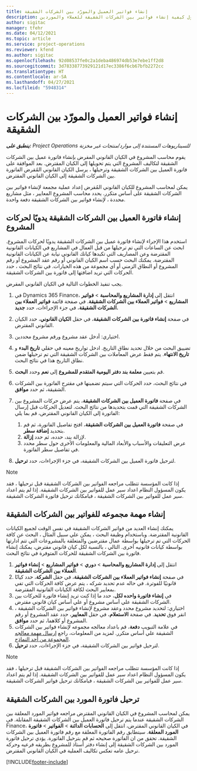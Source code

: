 ```yaml
---
title: إنشاء فواتير العميل والمورّد بين الشركات الشقيقة
description: يوفر هذا الموضوع معلومات حول كيفية إنشاء فواتير بين الشركات الشقيقة للعملاء والموردين.
author: sigitac
manager: tfehr
ms.date: 04/12/2021
ms.topic: article
ms.service: project-operations
ms.reviewer: kfend
ms.author: sigitac
ms.openlocfilehash: 92d08537fe0c2a1deba486974db53e7ebe1ff2d8
ms.sourcegitcommit: 3d78338773929121d17ec3386f6cb67bfb2272cc
ms.translationtype: HT
ms.contentlocale: ar-SA
ms.lasthandoff: 04/27/2021
ms.locfileid: "5948314"
---
```

# <a name="create-intercompany-customer-and-vendor-invoices"></a>إنشاء فواتير العميل والمورّد بين الشركات الشقيقة

_**ينطبق على:** Project Operations للسيناريوهات المستندة إلى موارد/منتجات غير مخزنة‬_

يقوم محاسب المشروع في الكيان القانوني المقرض بإنشاء فاتورة عميل بين الشركات الشقيقة لتكاليف المشروع التي يتم تحويلها إلى الكيان المقترض. بعد الموافقة على فاتورة العميل بين الشركات الشقيقة وترحيلها ، يرسل الكيان القانوني المُقرض الفاتورة بين الشركات الشقيقة إلى الكيان القانوني المقترض.

يمكن لمحاسب المشروع للكيان القانوني المُقرض إعداد عملية مجمعة لإنشاء فواتير بين الشركات الشقيقة على أساس متكرر. يحدد محاسب المشروع المعايير ، مثل مشاريع محددة ، لإنشاء فواتير بين الشركات الشقيقة دفعة واحدة.

## <a name="manually-create-an-intercompany-customer-invoice-for-project-transactions"></a>إنشاء فاتورة العميل بين الشركات الشقيقة يدويًا لحركات المشروع 

استخدم هذا الإجراء لإنشاء فاتورة عميل بين الشركات الشقيقة يدويًا لحركات المشروع. ابحث عن الساعات التي تم ترحيلها من قبل العمال في المشاريع في الكيانات القانونية المقترضة وعن المصاريف التي تكبدها كيانك القانوني نيابة عن الكيانات القانونية المقترضة. يمكنك البحث حسب اسم الكيان القانوني أو رقم عقد المشروع أو رقم المشروع أو النطاق الزمني أو أي مجموعة من هذه الخيارات. في نتائج البحث ، حدد الحركات التي تريد اضافتها إلى فاتورة بين الشركات الشقيقة. 

يجب تنفيذ الخطوات التالية في الكيان القانوني المقرض. 

1. في Dynamics 365 Finance، انتقل إلى **إدارة المشاريع والمحاسبة** > **فواتير المشاريع** > **فواتير العملاء بين الشركات الشقيقة**. في صفحة قائمة **فواتير العملاء بين الشركات الشقيقة**، في جزء الإجراءات، حدد **جديد.**
2. في صفحة **إنشاء فاتورة بين الشركات الشقيقة**، في حقل **الكيان القانوني**، حدد الكيان القانوني المقترض.
3. اختياري: أدخل عقد مشروع ورقم مشروع محددين.
4. تضييق البحث من خلال تحديد نطاق التاريخ. ادخل تواريخ معينه في حقلي **تاريخ البدء** و **تاريخ الانتهاء**. يتم فقط عرض المعاملات بين الشركات الشقيقة التي تم ترحيلها ضمن نطاق التاريخ هذا في نتائج البحث.
5. قم بتعيين **معلمة بند دفتر اليومية المتقدم للمشروع** إلى **نعم** وحدد **البحث**.
6. في نتائج البحث، حدد الحركات التي سيتم تضمينها في مقترح الفاتورة بين الشركات الشقيقة، ثم حدد **موافق**.
7. في صفحة **فاتورة العميل بين الشركات الشقيقة**، يتم عرض حركات المشروع بين الشركات الشقيقة التي قمت بتحديدها من نتائج البحث. لتعديل الحركات قبل إرسال الفاتورة إلى الكيان القانوني المقترض، قم بما يلي:
  
    1. في صفحة **فاتورة العميل بين الشركات الشقيقة**، افتح تفاصيل الفاتورة، ثم قم بتحديد **إضافة سطر**.
    2. لإزالة بند، حدده، ثم حدد **إزالة**.
    3. عرض التعليقات والأسباب والأبعاد المالية والمعلومات الأخرى حول سطر محدد في تفاصيل سطر الفاتورة.
    
8. لترحيل فاتورة العميل بين الشركات الشقيقة، في جزء الإجراءات، حدد **ترحيل**.

> [!NOTE]
> إذا كانت المؤسسة تتطلب مراجعه الفواتير بين الشركات الشقيقة قبل ترحيلها ، فقد يكون المسؤول النظام اعداد سير عمل للفواتير بين الشركات الشقيقة. إذا لم يتم اعداد سير عمل للفواتير بين الشركات الشقيقة ، فبامكانك ترحيل فاتورة الشركات الشقيقة.

## <a name="create-a-batch-job-for-intercompany-invoices"></a>إنشاء مهمة مجموعه للفواتير بين الشركات الشقيقة

يمكنك إنشاء العديد من فواتير الشركات الشقيقة في نفس الوقت لجميع الكيانات القانونية المقترضة. وباستخدام وظيفة البحث ، يمكن علي سبيل المثال ، البحث عن كافة الحركات التي تم ترحيلها بواسطة عمال مقترضين والمتعلقة بالمشروعات التي تتم ادارتها بواسطة كيانات قانونيه أخرى. التالي ، بالنسبة لكل كيان قانوني مقترض، يمكنك إنشاء فاتورة بين الشركات الشقيقة للحركات المتوفرة في نتائج البحث.

1. انتقل إلى **إدارة المشاريع والمحاسبة** > **دوري** > **فواتير المشاريع** > **إنشاء فواتير العملاء بين الشركات الشقيقة**.
2. في صفحة **إنشاء فواتير العملاء بين الشركات الشقيقة**، في حقل **الشركة**، حدد كيانًا قانونيًا للفوترة. في حاله عدم تحديد شركه ، يتم عرض كافة الحركات التي تفي بمعايير البحث لكافة الكيانات القانونية المقترضة.
3. في **إنشاء فاتورة واحده لكل**، حدد ما إذا كنت تريد إنشاء فاتورة للحركات بين الشركات الشقيقة علي أساس مشروع أو علي أساس كيان قانوني مقترض.
4. اختياري: لتحديد مشروع محدد وعقد مشروع لإنشاء فواتير بين الشركات الشقيقة ، انقر فوق **تحديد**. في صفحة **الاستعلام**، في حقل **المعايير**، حدد عقد المشروع أو رقم المشروع أو كلاهما، ثم حدد **موافق**.
5. في علامة التبويب **دفعة**، قم باعداد معالجه مجموعه لإنشاء فواتير بين الشركات الشقيقة علي أساس متكرر. لمزيد من المعلومات، راجع [إرسال مهمة معالجه المجموعة من أحد النماذج](/dynamicsax-2012/appuser-itpro/submit-a-batch-processing-job-from-a-form).
6. لترحيل فواتير بين الشركات الشقيقة، في جزء الإجراءات، حدد **ترحيل**.

> [!NOTE]
> إذا كانت المؤسسة تتطلب مراجعه الفواتير بين الشركات الشقيقة قبل ترحيلها ، فقد يكون المسؤول النظام اعداد سير عمل للفواتير بين الشركات الشقيقة. إذا لم يتم اعداد سير عمل للفواتير بين الشركات الشقيقة ، فبامكانك ترحيل فواتير الشركات الشقيقة.

## <a name="post-the-intercompany-vendor-invoice"></a>ترحيل فاتورة المورد بين الشركات الشقيقة

يمكن لمحاسب المشروع في الكيان القانوني المقترض مراجعه فواتير المورد المعلقة بين الشركات الشقيقة عندما يتم ترحيل فاتورة العميل بين الشركات الشقيقة المقابلة. في Finance، في الكيان القانوني المقترض، انتقل إلى **الحسابات الدائنة** > **الفواتير** > **فاتورة المورد المعلقة**. سيتطابق رقم الفاتورة المعلقة مع رقم فاتورة العميل بين الشركات الشقيقة. تحقق من ان الفاتورة صحيحه ثم قم بترحيل الفاتورة. يؤدي ترحيل فاتورة المورد بين الشركات الشقيقة إلى إنشاء دفتر أستاذ للمشروع بطريقه فرعيه وحركه ترحيل عامه تعكس تكاليف العملية في الكيان القانوني المقترض.


[!INCLUDE[footer-include](../includes/footer-banner.md)]
